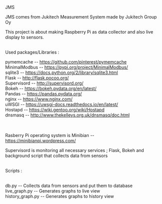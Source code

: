 JMS

JMS comes from Jukitech Measurement System made by Jukitech Group Oy<br>

This project is about making Raspberry Pi as data collector and also live display to sensors. <br><br>

Used packages/Libraries : <br>

pymemcache  --  https://github.com/pinterest/pymemcache <br>
MinimalModbus  --  https://pypi.org/project/MinimalModbus/ <br>
sqlite3  --   https://docs.python.org/2/library/sqlite3.html <br> 
Flask  --  http://flask.pocoo.org/ <br>
Supervisord  --  http://supervisord.org/ <br>
Bokeh  --  https://bokeh.pydata.org/en/latest/ <br>
Pandas  --  https://pandas.pydata.org/ <br>
nginx  --  https://www.nginx.com/<br>
uWSGI  --  https://uwsgi-docs.readthedocs.io/en/latest/ <br>
Hostapd  --  https://wiki.gentoo.org/wiki/Hostapd <br>
dnsmasq  --  http://www.thekelleys.org.uk/dnsmasq/doc.html

<br><br>
Rasberry Pi operating system is Minibian  --  https://minibianpi.wordpress.com/ <br>

Supervisord is monitoring all necessary services ; Flask, Bokeh and background script that collects data from sensors<br><br>

Scripts : <br><br>

db.py   --  Collects data from sensors and put them to database <br>
live_graph.py  --  Generates graphs to live view <br>
history_graph.py  -- Generates graphs to history view <br>

